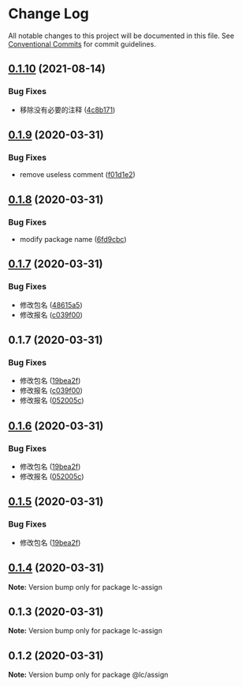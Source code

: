 # Change Log

All notable changes to this project will be documented in this file.
See [Conventional Commits](https://conventionalcommits.org) for commit guidelines.

## [0.1.10](https://github.com/echoLC/utils-monorepo/compare/lc-assign@0.1.9...lc-assign@0.1.10) (2021-08-14)


### Bug Fixes

* 移除没有必要的注释 ([4c8b171](https://github.com/echoLC/utils-monorepo/commit/4c8b171adff0219bfcb003537bcdcb5a288ecdca))





## [0.1.9](https://github.com/echoLC/utils-monorepo/compare/lc-assign@0.1.8...lc-assign@0.1.9) (2020-03-31)


### Bug Fixes

* remove useless comment ([f01d1e2](https://github.com/echoLC/utils-monorepo/commit/f01d1e27fe851dce8536cd02130b850e40aa3151))





## [0.1.8](https://github.com/echoLC/utils-monorepo/compare/lc-assign@0.1.7...lc-assign@0.1.8) (2020-03-31)


### Bug Fixes

* modify package name ([6fd9cbc](https://github.com/echoLC/utils-monorepo/commit/6fd9cbcd6af441b7c1618d88e6e2a8965842de2e))





## [0.1.7](https://github.com/echoLC/utils-monorepo/compare/lc-assign@0.1.6...lc-assign@0.1.7) (2020-03-31)


### Bug Fixes

* 修改包名 ([48615a5](https://github.com/echoLC/utils-monorepo/commit/48615a5926a2e5643d84a7fabd346fd52e4e31da))
* 修改报名 ([c039f00](https://github.com/echoLC/utils-monorepo/commit/c039f0029d58ec858784163d483b826c925a5cd0))





## 0.1.7 (2020-03-31)


### Bug Fixes

* 修改包名 ([19bea2f](https://github.com/echoLC/utils-monorepo/commit/19bea2fb9587bfc623d2ad8fb797211b529f0bdf))
* 修改报名 ([c039f00](https://github.com/echoLC/utils-monorepo/commit/c039f0029d58ec858784163d483b826c925a5cd0))
* 修改报名 ([052005c](https://github.com/echoLC/utils-monorepo/commit/052005ccecc2e66574a0fd61e1e17dd53b819ad3))





## [0.1.6](https://github.com/echoLC/utils-monorepo/compare/lc-assign@0.1.4...lc-assign@0.1.6) (2020-03-31)


### Bug Fixes

* 修改包名 ([19bea2f](https://github.com/echoLC/utils-monorepo/commit/19bea2fb9587bfc623d2ad8fb797211b529f0bdf))
* 修改报名 ([052005c](https://github.com/echoLC/utils-monorepo/commit/052005ccecc2e66574a0fd61e1e17dd53b819ad3))





## [0.1.5](https://github.com/echoLC/utils-monorepo/compare/@lc/assign@0.1.2...@lc/assign@0.1.5) (2020-03-31)


### Bug Fixes

* 修改包名 ([19bea2f](https://github.com/echoLC/utils-monorepo/commit/19bea2fb9587bfc623d2ad8fb797211b529f0bdf))





## [0.1.4](https://github.com/echoLC/utils-monorepo/compare/lc-assign@0.1.3...lc-assign@0.1.4) (2020-03-31)

**Note:** Version bump only for package lc-assign





## 0.1.3 (2020-03-31)

**Note:** Version bump only for package lc-assign





## 0.1.2 (2020-03-31)

**Note:** Version bump only for package @lc/assign
